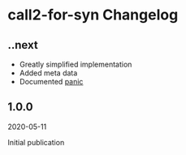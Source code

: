 # call2-for-syn Changelog

## ..next

* Greatly simplified implementation
* Added meta data
* Documented [panic](https://github.com/Tamschi/call2-for-syn/issues/1)

## 1.0.0

2020-05-11

Initial publication
